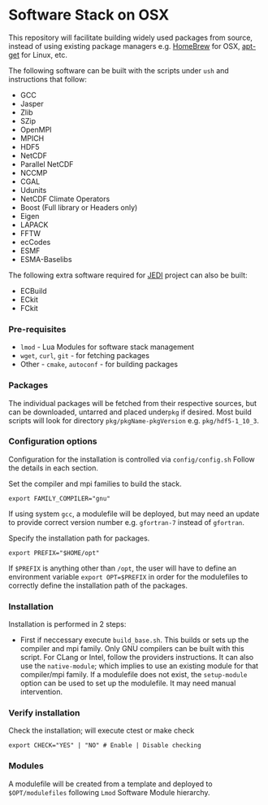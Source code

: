 # Software Stack on OSX

This repository will facilitate building widely used packages from source, instead of using existing package managers e.g. [HomeBrew](https://brew.sh/) for OSX, [apt-get](https://linux.die.net/man/8/apt-get) for Linux, etc.

The following software can be built with the scripts under `ush` and instructions that follow:
* GCC
* Jasper
* Zlib
* SZip
* OpenMPI
* MPICH
* HDF5
* NetCDF
* Parallel NetCDF
* NCCMP
* CGAL
* Udunits
* NetCDF Climate Operators
* Boost (Full library or Headers only)
* Eigen
* LAPACK
* FFTW
* ecCodes
* ESMF
* ESMA-Baselibs

The following extra software required for [JEDI](https://github.com/jcsda/jedi-docs) project can also be built:
* ECBuild
* ECkit
* FCkit

### Pre-requisites
* `lmod` - Lua Modules for software stack management
* `wget`, `curl`, `git` - for fetching packages
* Other - `cmake`, `autoconf` - for building packages

### Packages
The individual packages will be fetched from their respective sources, but can be downloaded, untarred and placed under`pkg` if desired.  Most build scripts will look for directory `pkg/pkgName-pkgVersion` e.g. `pkg/hdf5-1_10_3`.

### Configuration options
Configuration for the installation is controlled via `config/config.sh`
Follow the details in each section.

Set the compiler and mpi families to build the stack.
```
export FAMILY_COMPILER="gnu"
```
If using system `gcc`, a modulefile will be deployed, but may need an update to provide correct version number e.g. `gfortran-7` instead of `gfortran`.

Specify the installation path for packages.
```
export PREFIX="$HOME/opt"
```
If `$PREFIX` is anything other than `/opt`, the user will have to define an environment variable `export OPT=$PREFIX` in order for the modulefiles to correctly define the installation path of the packages.

### Installation
Installation is performed in 2 steps:
- First if neccessary execute `build_base.sh`.  This builds or sets up the compiler and mpi family.  Only GNU compilers can be built with this script.  For CLang or Intel, follow the providers instructions.  It can also use the `native-module`; which implies to use an existing module for that compiler/mpi family.
If a modulefile does not exist, the `setup-module` option can be used to set up the modulefile.  It may need manual intervention.

### Verify installation
Check the installation; will execute ctest or make check
```
export CHECK="YES" | "NO" # Enable | Disable checking
```
### Modules
A modulefile will be created from a template and deployed to `$OPT/modulefiles` following `Lmod` Software Module hierarchy.
